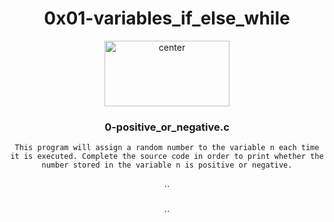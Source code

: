 <div align="center">
<h1 align="center">0x01-variables_if_else_while</h1>

<p align="center">
<img src="https://assets.imaginablefutures.com/media/images/ALX_Logo.max-200x150.png" alt="center" style="width:200px; height:105px"/>
</p>


<h3 align="center">0-positive_or_negative.c</h3>

`This program will assign a random number to the variable n each time it is executed. Complete the source code in order to print whether the number stored in the variable n is positive or negative.`

<h3 align="center"></h3>

``

<h3 align="center"></h3>

``
